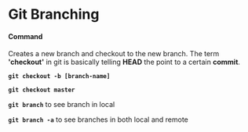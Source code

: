 # Git Branching


#### Command

Creates a new branch and checkout to the new branch. The term __'checkout'__ in git is basically telling __HEAD__ the point to a certain __commit__.

__`git checkout -b [branch-name]`__

__`git checkout master`__

__`git branch`__ to see branch in local

__`git branch -a`__ to see branches in both local and remote


